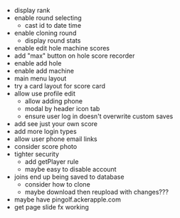 - display rank
- enable round selecting
  - cast id to date time
- enable cloning round
  - display round stats
- enable edit hole machine scores
- add "max" button on hole score recorder
- enable add hole
- enable add machine
- main menu layout
- try a card layout for score card
- allow use profile edit
  - allow adding phone
  - modal by header icon tab
  - ensure user log in doesn't overwrite custom saves
- add see just your own score
- add more login types
- allow user phone email links
- consider score photo
- tighter security
  - add getPlayer rule
  - maybe easy to disable account
- joins end up being saved to database
  - consider how to clone
  - maybe download then reupload with changes???
- maybe have pingolf.ackerapple.com
- get page slide fx working
